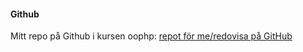 #### Github

Mitt repo på Github i kursen oophp: [repot för me/redovisa på GitHub](https://github.com/Drabantor/oophp)
